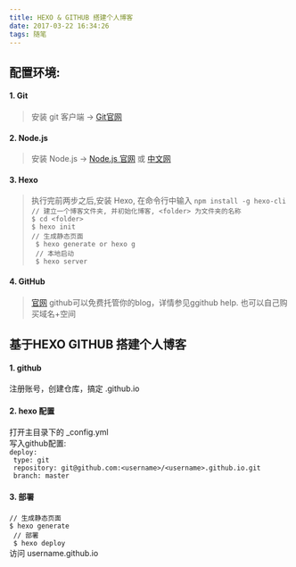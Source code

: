 ```yaml
---
title: HEXO & GITHUB 搭建个人博客
date: 2017-03-22 16:34:26
tags: 随笔
---
```

## 配置环境:
#### 1. Git
> 安装 git 客户端 -> [Git官网](https://git-scm.com/downloads)

#### 2. Node.js
> 安装 Node.js -> [Node.js 官网](https://nodejs.org/en/) 或 [中文网](http://nodejs.cn/)

#### 3. Hexo
> 执行完前两步之后,安装 Hexo, 在命令行中输入 `npm install -g hexo-cli`
` // 建立一个博客文件夹, 并初始化博客, <folder> 为文件夹的名称 `  
`$ cd <folder> `  
` $ hexo init `  
` // 生成静态页面 `  
` $ hexo generate or hexo g`  
` // 本地启动`  
` $ hexo server`

#### 4. GitHub
> [官网](https://github.com/) github可以免费托管你的blog，详情参见ggithub help. 也可以自己购买域名+空间

## 基于HEXO GITHUB 搭建个人博客
#### 1. github
注册账号，创建仓库，搞定 <username>.github.io
#### 2. hexo 配置
打开主目录下的 \_config.yml  
写入github配置:  
`deploy: `  
`  type: git `  
`  repository: git@github.com:<username>/<username>.github.io.git `  
`  branch: master `

#### 3. 部署
` // 生成静态页面 `  
` $ hexo generate `  
`  // 部署 `  
`  $ hexo deploy `  
访问 username.github.io
